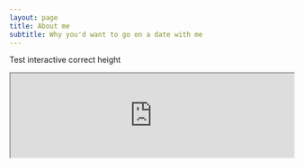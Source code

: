 ```yaml
---
layout: page
title: About me
subtitle: Why you'd want to go on a date with me
---
```


Test interactive correct height

<iframe src="https://thibauldbraet.github.io/maps/interactive/index.html" width="100%"></iframe>

